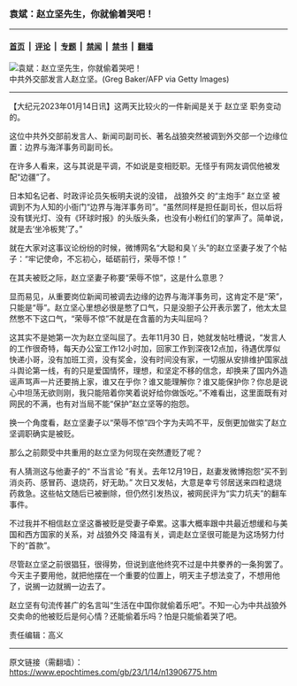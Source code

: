 ### 袁斌：赵立坚先生，你就偷着哭吧！

---

#### [首页](../../../..?n13906775) &nbsp;|&nbsp; [评论](../../../../../epoch-comment?n13906775) &nbsp;|&nbsp; [专题](../../../../../epoch-special?n13906775) &nbsp;|&nbsp; [禁闻](../../../../../epoch-news?n13906775) &nbsp;|&nbsp; [禁书](../../../../../books?n13906775) &nbsp;|&nbsp; [翻墙](https://github.com/gfw-breaker/nogfw/blob/master/README.md?n13906775)


<div><img alt="袁斌：赵立坚先生，你就偷着哭吧！" class="attachment-djy_600_400 size-djy_600_400 wp-post-image" src="https://i.epochtimes.com/assets/uploads/2021/07/id13111666-GettyImages-1209379591@1200x1200-600x400.jpg"/>
<div class="caption">
 中共外交部发言人赵立坚。(Greg Baker/AFP via Getty Images)
</div></div><hr/><div class="post_content" id="artbody" itemprop="articleBody">
 <!-- article content begin -->
 <p>
  【大纪元2023年01月14日讯】这两天比较火的一件新闻是关于
  <ok href="https://www.epochtimes.com/gb/tag/%E8%B5%B5%E7%AB%8B%E5%9D%9A.html">
   赵立坚
  </ok>
  职务变动的。
 </p>
 <p>
  这位中共外交部前发言人、新闻司副司长、著名战狼突然被调到外交部一个边缘位置：边界与海洋事务司副司长。
 </p>
 <p>
  在许多人看来，这与其说是平调，不如说是变相贬职。无怪乎有网友调侃他被发配“边疆”了。
 </p>
 <p>
  日本知名记者、时政评论员矢板明夫说的没错，
  <ok href="https://www.epochtimes.com/gb/tag/%E6%88%98%E7%8B%BC%E5%A4%96%E4%BA%A4.html">
   战狼外交
  </ok>
  的“主炮手”
  <ok href="https://www.epochtimes.com/gb/tag/%E8%B5%B5%E7%AB%8B%E5%9D%9A.html">
   赵立坚
  </ok>
  被调到不为人知的小衙门“边界与海洋事务司”。“虽然同样是担任副司长，但以后将没有镁光灯、没有《环球时报》的头版头条，也没有小粉红们的掌声了。简单说，就是去‘坐冷板凳’了。”
 </p>
 <p>
  就在大家对这事议论纷纷的时候，微博网名“大聪和臭丫头”的赵立坚妻子发了个帖子：“牢记使命，不忘初心，砥砺前行，荣辱不惊！”
 </p>
 <p>
  在其夫被贬之际，赵立坚妻子称要“荣辱不惊”，这是什么意思？
 </p>
 <p>
  显而易见，从重要岗位新闻司被调去边缘的边界与海洋事务司，这肯定不是“荣”，只能是“辱”。赵立坚心里想必很是憋了口气，只是没胆子公开表示罢了，他太太显然憋不下这口气，“荣辱不惊”不就是在含蓄的为夫叫屈吗？
 </p>
 <p>
  这其实不是她第一次为赵立坚叫屈了。去年11月30 日，她就发帖吐槽说，“发言人的工作很奇特，每天办公室工作12小时加，回家工作到深夜12点加，待遇优厚似快递小哥，没有加班工资，没有奖金，没有时间没有家，一切服从安排维护国家战斗舆论第一线，有的只是爱国情怀，理想，和坚定不移的信念，却换来了国内外造谣声骂声一片还要捎上家，谁又在乎你？谁又能理解你？谁又能保护你？你总是说心中坦荡无欲则刚，我只能陪着你笑着说好给你做饭吃。”不难看出，这里面既有对网民的不满，也有对当局不能“保护”赵立坚等的抱怨。
 </p>
 <p>
  换一个角度看，赵立坚妻子以“荣辱不惊”四个字为夫鸣不平，反倒更加做实了赵立坚调职确实是被贬。
 </p>
 <p>
  那么之前颇受中共重用的赵立坚为何现在突然遭贬了呢？
 </p>
 <p>
  有人猜测这与他妻子的“
  <ok href="https://www.epochtimes.com/gb/tag/%E4%B8%8D%E5%BD%93%E8%A8%80%E8%AE%BA.html">
   不当言论
  </ok>
  ”有关。去年12月19日，赵妻发微博抱怨“买不到消炎药、感冒药、退烧药，好无助。” 次日又发帖，大意是幸亏邻居送来四粒退烧药救急。这些帖文随后已被删除，但仍然引发热议，被网民评为“实力坑夫”的翻车事件。
 </p>
 <p>
  不过我并不相信赵立坚这番被贬是受妻子牵累。这事大概率跟中共最近想缓和与美国和西方国家的关系，对
  <ok href="https://www.epochtimes.com/gb/tag/%E6%88%98%E7%8B%BC%E5%A4%96%E4%BA%A4.html">
   战狼外交
  </ok>
  降温有关，调走赵立坚很可能是为这场努力付下的“首款”。
 </p>
 <p>
  尽管赵立坚之前很猖狂，很得势，但说到底他终究不过是中共豢养的一条狗罢了。今天主子要用他，就把他摆在一个重要的位置上，明天主子想法变了，不想用他了，说搁一边就搁一边去了。
 </p>
 <p>
  赵立坚有句流传甚广的名言叫“生活在中国你就偷着乐吧”。不知一心为中共战狼外交卖命的他被贬后是何心情？还能偷着乐吗？怕是只能偷着哭了吧。
 </p>
 <p>
  责任编辑：高义
 </p>
 <!-- article content end -->
 <div id="below_article_ad">
 </div>
</div>


---

原文链接（需翻墙）：https://www.epochtimes.com/gb/23/1/14/n13906775.htm